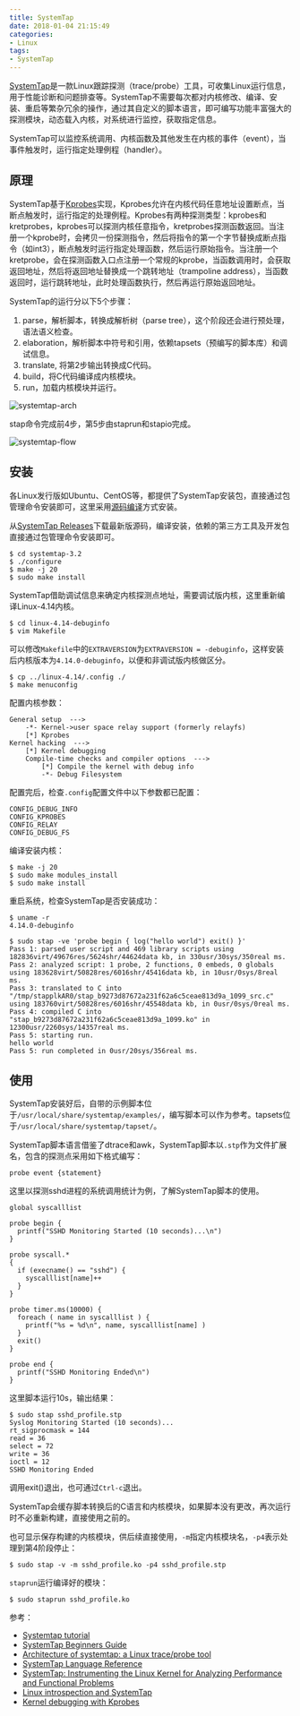 ```yaml
---
title: SystemTap
date: 2018-01-04 21:15:49
categories:
- Linux
tags:
- SystemTap
---
```



[SystemTap](https://sourceware.org/systemtap/wiki)是一款Linux跟踪探测（trace/probe）工具，可收集Linux运行信息，用于性能诊断和问题排查等。SystemTap不需要每次都对内核修改、编译、安装、重启等繁杂冗余的操作，通过其自定义的脚本语言，即可编写功能丰富强大的探测模块，动态载入内核，对系统进行监控，获取指定信息。

SystemTap可以监控系统调用、内核函数及其他发生在内核的事件（event），当事件触发时，运行指定处理例程（handler）。

<!-- more -->

## 原理

SystemTap基于[Kprobes](https://www.kernel.org/doc/Documentation/kprobes.txt)实现，Kprobes允许在内核代码任意地址设置断点，当断点触发时，运行指定的处理例程。Kprobes有两种探测类型：kprobes和kretprobes，kprobes可以探测内核任意指令，kretprobes探测函数返回。当注册一个kprobe时，会拷贝一份探测指令，然后将指令的第一个字节替换成断点指令（如int3），断点触发时运行指定处理函数，然后运行原始指令。当注册一个kretprobe，会在探测函数入口点注册一个常规的kprobe，当函数调用时，会获取返回地址，然后将返回地址替换成一个跳转地址（trampoline address），当函数返回时，运行跳转地址，此时处理函数执行，然后再运行原始返回地址。

SystemTap的运行分以下5个步骤：

1. parse，解析脚本，转换成解析树（parse tree），这个阶段还会进行预处理，语法语义检查。
2. elaboration，解析脚本中符号和引用，依赖tapsets（预编写的脚本库）和调试信息。
3. translate, 将第2步输出转换成C代码。
4. build，将C代码编译成内核模块。
5. run，加载内核模块并运行。

![systemtap-arch](http://7xtc3e.com1.z0.glb.clouddn.com/systemtap/systemtap-arch.png)

stap命令完成前4步，第5步由staprun和stapio完成。

![systemtap-flow](http://7xtc3e.com1.z0.glb.clouddn.com/systemtap/systemtap-flow.png)

## 安装

各Linux发行版如Ubuntu、CentOS等，都提供了SystemTap安装包，直接通过包管理命令安装即可，这里采用[源码编译](https://sourceware.org/git/?p=systemtap.git;a=blob_plain;f=README;hb=HEAD)方式安装。

从[SystemTap Releases](https://sourceware.org/systemtap/wiki/SystemTapReleases)下载最新版源码，编译安装，依赖的第三方工具及开发包直接通过包管理命令安装即可。

```
$ cd systemtap-3.2
$ ./configure
$ make -j 20
$ sudo make install
```

SystemTap借助调试信息来确定内核探测点地址，需要调试版内核，这里重新编译Linux-4.14内核。

```
$ cd linux-4.14-debuginfo
$ vim Makefile
```

可以修改`Makefile`中的`EXTRAVERSION`为`EXTRAVERSION = -debuginfo`，这样安装后内核版本为`4.14.0-debuginfo`，以便和非调试版内核做区分。

```
$ cp ../linux-4.14/.config ./
$ make menuconfig
```

配置内核参数：

```
General setup  --->
    -*- Kernel->user space relay support (formerly relayfs)
    [*] Kprobes
Kernel hacking  ---> 
    [*] Kernel debugging
    Compile-time checks and compiler options  --->
        [*] Compile the kernel with debug info
        -*- Debug Filesystem
```

配置完后，检查`.config`配置文件中以下参数都已配置：

```
CONFIG_DEBUG_INFO
CONFIG_KPROBES
CONFIG_RELAY
CONFIG_DEBUG_FS
```

编译安装内核：

```
$ make -j 20
$ sudo make modules_install
$ sudo make install
```

重启系统，检查SystemTap是否安装成功：

```
$ uname -r
4.14.0-debuginfo

$ sudo stap -ve 'probe begin { log("hello world") exit() }'
Pass 1: parsed user script and 469 library scripts using 182836virt/49676res/5624shr/44624data kb, in 330usr/30sys/350real ms.
Pass 2: analyzed script: 1 probe, 2 functions, 0 embeds, 0 globals using 183628virt/50828res/6016shr/45416data kb, in 10usr/0sys/8real ms.
Pass 3: translated to C into "/tmp/stapplkAR0/stap_b9273d87672a231f62a6c5ceae813d9a_1099_src.c" using 183760virt/50828res/6016shr/45548data kb, in 0usr/0sys/0real ms.
Pass 4: compiled C into "stap_b9273d87672a231f62a6c5ceae813d9a_1099.ko" in 12300usr/2260sys/14357real ms.
Pass 5: starting run.
hello world
Pass 5: run completed in 0usr/20sys/356real ms.
```

## 使用

SystemTap安装好后，自带的示例脚本位于`/usr/local/share/systemtap/examples/`，编写脚本可以作为参考。tapsets位于`/usr/local/share/systemtap/tapset/`。

SystemTap脚本语言借鉴了dtrace和awk，SystemTap脚本以`.stp`作为文件扩展名，包含的探测点采用如下格式编写：

```
probe event {statement}
```

这里以探测sshd进程的系统调用统计为例，了解SystemTap脚本的使用。

```
global syscalllist

probe begin {
  printf("SSHD Monitoring Started (10 seconds)...\n")
}

probe syscall.*
{
  if (execname() == "sshd") {
    syscalllist[name]++
  }
}

probe timer.ms(10000) {
  foreach ( name in syscalllist ) {
    printf("%s = %d\n", name, syscalllist[name] )
  }
  exit()
}

probe end {
  printf("SSHD Monitoring Ended\n")
}
```

这里脚本运行10s，输出结果：

```
$ sudo stap sshd_profile.stp
Syslog Monitoring Started (10 seconds)...           
rt_sigprocmask = 144                                
read = 36                                           
select = 72                                         
write = 36                                          
ioctl = 12
SSHD Monitoring Ended
```

调用exit()退出，也可通过`Ctrl-c`退出。

SystemTap会缓存脚本转换后的C语言和内核模块，如果脚本没有更改，再次运行时不必重新构建，直接使用之前的。

也可显示保存构建的内核模块，供后续直接使用，`-m`指定内核模块名，`-p4`表示处理到第4阶段停止：

```
$ sudo stap -v -m sshd_profile.ko -p4 sshd_profile.stp
```

`staprun`运行编译好的模块：

```
$ sudo staprun sshd_profile.ko
```

参考：

* [Systemtap tutorial](https://sourceware.org/systemtap/tutorial.pdf)
* [SystemTap Beginners Guide](https://sourceware.org/systemtap/SystemTap_Beginners_Guide.pdf)
* [Architecture of systemtap: a Linux trace/probe tool](https://sourceware.org/systemtap/archpaper.pdf)
* [SystemTap Language Reference](https://sourceware.org/systemtap/langref.pdf)
* [SystemTap: Instrumenting the Linux Kernel for Analyzing Performance and Functional Problems](http://www.redbooks.ibm.com/redpapers/pdfs/redp4469.pdf)
* [Linux introspection and SystemTap](https://www.ibm.com/developerworks/library/l-systemtap/index.html)
* [Kernel debugging with Kprobes](https://www.ibm.com/developerworks/library/l-kprobes/index.html)
